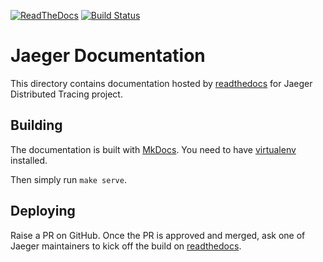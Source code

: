 [![ReadTheDocs][doc-img]][doc] [![Build Status][ci-img]][ci]

# Jaeger Documentation

This directory contains documentation hosted by [readthedocs][doc] for Jaeger Distributed Tracing project.

## Building

The documentation is built with [MkDocs](http://www.mkdocs.org/).
You need to have [virtualenv](https://virtualenv.pypa.io/en/stable/) installed.

Then simply run `make serve`.

## Deploying

Raise a PR on GitHub. Once the PR is approved and merged,
ask one of Jaeger maintainers to kick off the build on [readthedocs](https://readthedocs.org/projects/jaeger/).

[doc-img]: https://readthedocs.org/projects/jaeger/badge/?version=latest
[doc]: http://jaeger.readthedocs.org/en/latest/
[ci-img]: https://travis-ci.org/jaegertracing/documentation.svg?branch=master
[ci]: https://travis-ci.org/jaegertracing/documentation
